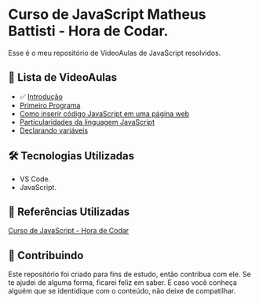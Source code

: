# Curso de JavaScript Matheus Battisti - Hora de Codar.

Esse é o meu repositório de VideoAulas de JavaScript resolvidos.

## 📝 Lista de VideoAulas

- ✅ [Introdução](https://)
-  [Primeiro Programa](https://)
-  [Como inserir código JavaScript em uma página web](https://)
-  [Particularidades da linguagem JavaScript](https://)
-  [Declarando variáveis](https://)


## 🛠 Tecnologias Utilizadas
- VS Code.
- JavaScript.


## 📑 Referências Utilizadas
[Curso de JavaScript - Hora de Codar](https://www.youtube.com/playlist?list=PLnDvRpP8BneysKU8KivhnrVaKpILD3gZ6)



## 🤝 Contribuindo
Este repositório foi criado para fins de estudo, então contribua com ele. Se te ajudei de alguma forma, ficarei feliz em
saber. E caso você conheça alguém que se identidique com o conteúdo, não deixe de compatilhar.

